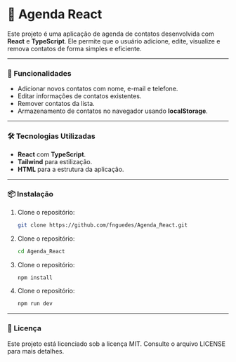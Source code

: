# 📒 Agenda React

Este projeto é uma aplicação de agenda de contatos desenvolvida com **React** e **TypeScript**. Ele permite que o usuário adicione, edite, visualize e remova contatos de forma simples e eficiente.
***
### 🚀 Funcionalidades

- Adicionar novos contatos com nome, e-mail e telefone.
- Editar informações de contatos existentes.
- Remover contatos da lista.
- Armazenamento de contatos no navegador usando **localStorage**.

***
### 🛠️ Tecnologias Utilizadas

- **React** com **TypeScript**.
- **Tailwind** para estilização.
- **HTML** para a estrutura da aplicação.

***
### 📦 Instalação

1. Clone o repositório:
   ```bash
   git clone https://github.com/fnguedes/Agenda_React.git
   ```
2. Clone o repositório:
   ```bash
   cd Agenda_React
   ```
3. Clone o repositório:
   ```bash
   npm install
   ```
4. Clone o repositório:
   ```bash
   npm run dev
   ```

***
### 📝 Licença
Este projeto está licenciado sob a licença MIT. Consulte o arquivo LICENSE para mais detalhes.